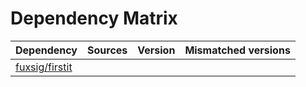 # Dependency Matrix

Dependency | Sources | Version | Mismatched versions
---------- | ------- | ------- | -------------------
[fuxsig/firstit](https://github.com/fuxsig/firstit.git) |  | []() | 
